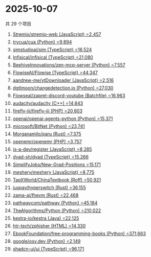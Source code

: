 # 2025-10-07

共 29 个项目

<!-- BEGIN GITHUB -->
<!-- 最后更新时间 2025-10-07 21:21:45 +0800 -->
1. [Stremio/stremio-web (JavaScript) ⭐2,457](https://github.com/Stremio/stremio-web)
1. [trycua/cua (Python) ⭐9,894](https://github.com/trycua/cua)
1. [simstudioai/sim (TypeScript) ⭐16,524](https://github.com/simstudioai/sim)
1. [Infisical/infisical (TypeScript) ⭐21,080](https://github.com/Infisical/infisical)
1. [BeehiveInnovations/zen-mcp-server (Python) ⭐7,557](https://github.com/BeehiveInnovations/zen-mcp-server)
1. [FlowiseAI/Flowise (TypeScript) ⭐44,347](https://github.com/FlowiseAI/Flowise)
1. [aandrew-me/ytDownloader (JavaScript) ⭐2,516](https://github.com/aandrew-me/ytDownloader)
1. [dgtlmoon/changedetection.io (Python) ⭐27,030](https://github.com/dgtlmoon/changedetection.io)
1. [Flowseal/zapret-discord-youtube (Batchfile) ⭐16,963](https://github.com/Flowseal/zapret-discord-youtube)
1. [audacity/audacity (C++) ⭐14,843](https://github.com/audacity/audacity)
1. [firefly-iii/firefly-iii (PHP) ⭐20,603](https://github.com/firefly-iii/firefly-iii)
1. [openai/openai-agents-python (Python) ⭐15,371](https://github.com/openai/openai-agents-python)
1. [microsoft/BitNet (Python) ⭐23,741](https://github.com/microsoft/BitNet)
1. [Morganamilo/paru (Rust) ⭐7,375](https://github.com/Morganamilo/paru)
1. [openemr/openemr (PHP) ⭐3,757](https://github.com/openemr/openemr)
1. [is-a-dev/register (JavaScript) ⭐8,285](https://github.com/is-a-dev/register)
1. [dyad-sh/dyad (TypeScript) ⭐15,266](https://github.com/dyad-sh/dyad)
1. [SimplifyJobs/New-Grad-Positions ⭐15,171](https://github.com/SimplifyJobs/New-Grad-Positions)
1. [meshery/meshery (JavaScript) ⭐8,775](https://github.com/meshery/meshery)
1. [TapXWorld/ChinaTextbook (Roff) ⭐50,921](https://github.com/TapXWorld/ChinaTextbook)
1. [juspay/hyperswitch (Rust) ⭐36,155](https://github.com/juspay/hyperswitch)
1. [zama-ai/fhevm (Rust) ⭐22,468](https://github.com/zama-ai/fhevm)
1. [pathwaycom/pathway (Python) ⭐45,184](https://github.com/pathwaycom/pathway)
1. [TheAlgorithms/Python (Python) ⭐210,022](https://github.com/TheAlgorithms/Python)
1. [kestra-io/kestra (Java) ⭐22,125](https://github.com/kestra-io/kestra)
1. [htr-tech/zphisher (HTML) ⭐14,330](https://github.com/htr-tech/zphisher)
1. [EbookFoundation/free-programming-books (Python) ⭐371,663](https://github.com/EbookFoundation/free-programming-books)
1. [google/osv.dev (Python) ⭐2,149](https://github.com/google/osv.dev)
1. [shadcn-ui/ui (TypeScript) ⭐96,171](https://github.com/shadcn-ui/ui)
<!-- END GITHUB -->